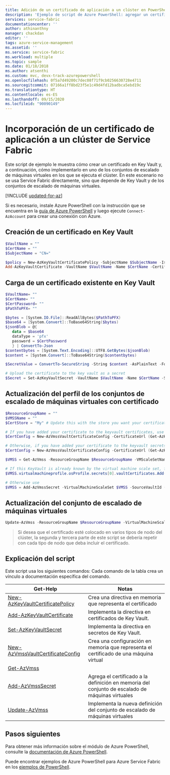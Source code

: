 ```yaml
---
title: Adición de un certificado de aplicación a un clúster en PowerShell
description: 'Ejemplo de script de Azure PowerShell: agregar un certificado de aplicación a un clúster de Service Fabric.'
services: service-fabric
documentationcenter: ''
author: athinanthny
manager: chackdan
editor: ''
tags: azure-service-management
ms.assetid: ''
ms.service: service-fabric
ms.workload: multiple
ms.topic: sample
ms.date: 01/18/2018
ms.author: atsenthi
ms.custom: mvc, devx-track-azurepowershell
ms.openlocfilehash: 0f5a7d49200c7dec08f71f9cb0256630728e4711
ms.sourcegitcommit: 07166a1ff8bd23f5e1c49d4fd12badbca5ebd19c
ms.translationtype: HT
ms.contentlocale: es-ES
ms.lasthandoff: 09/15/2020
ms.locfileid: "90090149"
---
```

# <a name="add-an-application-certificate-to-a-service-fabric-cluster"></a>Incorporación de un certificado de aplicación a un clúster de Service Fabric

Este script de ejemplo le muestra cómo crear un certificado en Key Vault y, a continuación, cómo implementarlo en uno de los conjuntos de escalado de máquinas virtuales en los que se ejecuta el clúster. En este escenario no se usa Service Fabric directamente, sino que depende de Key Vault y de los conjuntos de escalado de máquinas virtuales.

[!INCLUDE [updated-for-az](../../../includes/updated-for-az.md)]

Si es necesario, instale Azure PowerShell con la instrucción que se encuentra en la [guía de Azure PowerShell](/powershell/azure/) y luego ejecute `Connect-AzAccount` para crear una conexión con Azure. 

## <a name="create-a-certificate-in-key-vault"></a>Creación de un certificado en Key Vault

```powershell
$VaultName = ""
$CertName = ""
$SubjectName = "CN="

$policy = New-AzKeyVaultCertificatePolicy -SubjectName $SubjectName -IssuerName Self -ValidityInMonths 12
Add-AzKeyVaultCertificate -VaultName $VaultName -Name $CertName -CertificatePolicy $policy
```

## <a name="or-upload-an-existing-certificate-into-key-vault"></a>Carga de un certificado existente en Key Vault

```powershell
$VaultName= ""
$CertName= ""
$CertPassword= ""
$PathToPFX= ""

$bytes = [System.IO.File]::ReadAllBytes($PathToPFX)
$base64 = [System.Convert]::ToBase64String($bytes)
$jsonBlob = @{
   data = $base64
   dataType = 'pfx'
   password = $CertPassword
   } | ConvertTo-Json
$contentbytes = [System.Text.Encoding]::UTF8.GetBytes($jsonBlob)
$content = [System.Convert]::ToBase64String($contentbytes)

$SecretValue = ConvertTo-SecureString -String $content -AsPlainText -Force

# Upload the certificate to the key vault as a secret
$Secret = Set-AzKeyVaultSecret -VaultName $VaultName -Name $CertName -SecretValue $SecretValue

```

## <a name="update-virtual-machine-scale-sets-profile-with-certificate"></a>Actualización del perfil de los conjuntos de escalado de máquinas virtuales con certificado

```powershell
$ResourceGroupName = ""
$VMSSName = ""
$CertStore = "My" # Update this with the store you want your certificate placed in, this is LocalMachine\My

# If you have added your certificate to the keyvault certificates, use
$CertConfig = New-AzVmssVaultCertificateConfig -CertificateUrl (Get-AzKeyVaultCertificate -VaultName $VaultName -Name $CertName).SecretId -CertificateStore $CertStore

# Otherwise, if you have added your certificate to the keyvault secrets, use
$CertConfig = New-AzVmssVaultCertificateConfig -CertificateUrl (Get-AzKeyVaultSecret -VaultName $VaultName -Name $CertName).Id -CertificateStore $CertStore

$VMSS = Get-AzVmss -ResourceGroupName $ResourceGroupName -VMScaleSetName $VMSSName

# If this KeyVault is already known by the virtual machine scale set, for example if the cluster certificate is deployed from this keyvault, use
$VMSS.virtualmachineprofile.osProfile.secrets[0].vaultCertificates.Add($CertConfig)

# Otherwise use
$VMSS = Add-AzVmssSecret -VirtualMachineScaleSet $VMSS -SourceVaultId (Get-AzKeyVault -VaultName $VaultName).ResourceId  -VaultCertificate $CertConfig
```

## <a name="update-the-virtual-machine-scale-set"></a>Actualización del conjunto de escalado de máquinas virtuales
```powershell
Update-AzVmss -ResourceGroupName $ResourceGroupName -VirtualMachineScaleSet $VMSS -VMScaleSetName $VMSSName
```

> Si desea que el certificado esté colocado en varios tipos de nodo del clúster, la segunda y tercera parte de este script se debería repetir con cada tipo de nodo que deba incluir el certificado.

## <a name="script-explanation"></a>Explicación del script

Este script usa los siguientes comandos: Cada comando de la tabla crea un vínculo a documentación específica del comando.

| Get-Help | Notas |
|---|---|
| [New-AzKeyVaultCertificatePolicy](/powershell/module/az.keyvault/New-AzKeyVaultCertificatePolicy) | Crea una directiva en memoria que representa el certificado |
| [Add-AzKeyVaultCertificate](/powershell/module/az.keyvault/Add-AzKeyVaultCertificate)| Implementa la directiva en certificados de Key Vault. |
| [Set-AzKeyVaultSecret](/powershell/module/az.keyvault/Set-AzKeyVaultSecret)| Implementa la directiva en secretos de Key Vault. |
| [New-AzVmssVaultCertificateConfig](/powershell/module/az.compute/New-AzVmssVaultCertificateConfig) | Crea una configuración en memoria que representa el certificado de una máquina virtual |
| [Get-AzVmss](/powershell/module/az.compute/Get-AzVmss) |  |
| [Add-AzVmssSecret](/powershell/module/az.compute/Add-AzVmssSecret) | Agrega el certificado a la definición en memoria del conjunto de escalado de máquinas virtuales |
| [Update-AzVmss](/powershell/module/az.compute/Update-AzVmss) | Implementa la nueva definición del conjunto de escalado de máquinas virtuales |

## <a name="next-steps"></a>Pasos siguientes

Para obtener más información sobre el módulo de Azure PowerShell, consulte la [documentación de Azure PowerShell](/powershell/azure/).

Puede encontrar ejemplos de Azure PowerShell para Azure Service Fabric en los [ejemplos de PowerShell](../service-fabric-powershell-samples.md).
